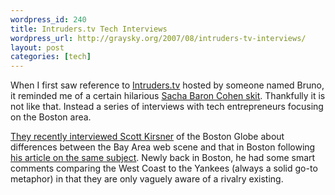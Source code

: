 ```yaml
--- 
wordpress_id: 240
title: Intruders.tv Tech Interviews
wordpress_url: http://graysky.org/2007/08/intruders-tv-interviews/
layout: post
categories: [tech]
---
```

When I first saw reference to <a href="http://us.intruders.tv/index.php?action=article&numero=99">Intruders.tv</a> hosted by someone named Bruno, it reminded me of a certain hilarious <a href="http://youtube.com/watch?v=_7aoDXwpI0Y">Sacha Baron Cohen skit</a>. Thankfully it is not like that. Instead a series of interviews with tech entrepreneurs focusing on the Boston area.

<a href="http://us.intruders.tv/index.php?action=article&numero=109">They recently interviewed Scott Kirsner</a> of the Boston Globe about differences between the Bay Area web scene and that in Boston following <a href="http://www.boston.com/business/technology/articles/2007/07/22/will_boston_ever_catch_up/">his article on the same subject</a>. Newly back in Boston, he had some smart comments comparing the West Coast to the Yankees (always a solid go-to metaphor) in that they are only vaguely aware of a rivalry existing. 
